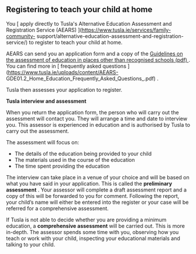 ##  Registering to teach your child at home

You [ apply directly to Tusla's Alternative Education Assessment and
Registration Service (AEARS) ](https://www.tusla.ie/services/family-community-
support/alternative-education-assessment-and-registration-service/) to
register to teach your child at home.

AEARS can send you an application form and a copy of the [ Guidelines on the
assessment of education in places other than recognised schools (pdf)
](https://www.tusla.ie/uploads/content/guidelines_assessment_education_outside_schools.pdf)
. You can find more in [ frequently asked questions
](https://www.tusla.ie/uploads/content/AEARS-
GDE01.2_Home_Education_Frequently_Asked_Questions_.pdf) .

Tusla then assesses your application to register.

**Tusla interview and assessment**

When you return the application form, the person who will carry out the
assessment will contact you. They will arrange a time and date to interview
you. This assessor is experienced in education and is authorised by Tusla to
carry out the assessment.

The assessment will focus on:

  * The details of the education being provided to your child 
  * The materials used in the course of the education 
  * The time spent providing the education 

The interview can take place in a venue of your choice and will be based on
what you have said in your application. This is called the **preliminary
assessment** . Your assessor will complete a draft assessment report and a
copy of this will be forwarded to you for comment. Following the report, your
child’s name will either be entered into the register or your case will be
referred for a comprehensive assessment.

If Tusla is not able to decide whether you are providing a minimum education,
a **comprehensive assessment** will be carried out. This is more in-depth. The
assessor spends some time with you, observing how you teach or work with your
child, inspecting your educational materials and talking to your child.
